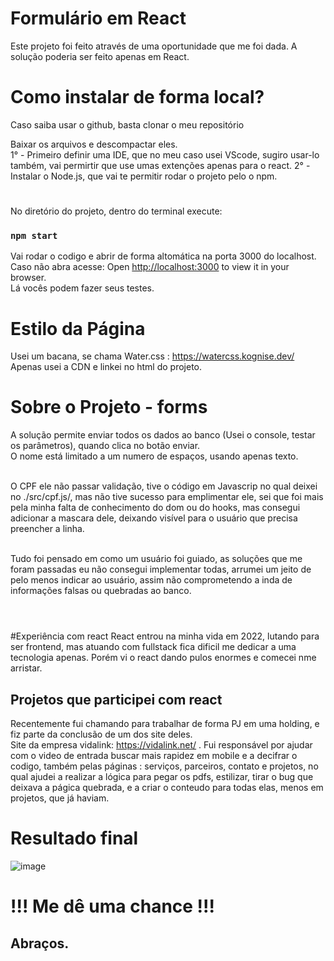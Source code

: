 # Formulário em React
Este projeto foi feito através de uma oportunidade que me foi dada.
A solução poderia ser feito apenas em React.

# Como instalar de forma local?

Caso saiba usar o github, basta clonar o meu repositório 

Baixar os arquivos e descompactar eles.
<br/>
1° - Primeiro definir uma IDE, que no meu caso usei VScode, sugiro usar-lo também, vai permirtir que use umas extenções apenas para o react.
2° - Instalar o Node.js, que vai te permitir rodar o projeto pelo o npm.

#
No diretório do projeto, dentro do terminal execute:
### `npm start`

Vai rodar o codigo e abrir de forma altomática na porta 3000 do localhost. 
Caso não abra acesse:  Open [http://localhost:3000](http://localhost:3000) to view it in your browser.
<br/>
Lá vocês podem fazer seus testes.

# Estilo da Página
Usei um bacana, se chama Water.css : https://watercss.kognise.dev/
Apenas usei a CDN e linkei no html do projeto.

#
# Sobre o Projeto - forms

A solução permite enviar todos os dados ao banco (Usei o console, testar os parâmetros), quando clica no botão enviar.
<br/>
O nome está limitado a um numero de espaços, usando apenas texto.

<br/>O CPF ele não passar validação, tive o código
em Javascrip no qual deixei no ./src/cpf.js/, mas não tive sucesso para emplimentar ele, sei que foi mais pela 
minha falta de conhecimento do dom ou do hooks, mas consegui adicionar a mascara dele, deixando visível para o 
usuário que precisa preencher a linha.

<br/>Tudo foi pensado em como um usuário foi guiado, as soluções que me foram passadas
eu não consegui implementar todas, arrumei um jeito de pelo menos indicar ao usuário, assim não comprometendo a inda de informações 
falsas ou quebradas ao banco.
<br/><br/>

#

#Experiência com react
React entrou na minha vida em 2022, lutando para ser frontend, mas atuando com fullstack fica dificil me dedicar 
a uma tecnologia apenas. Porém vi o react dando pulos enormes e comecei nme arristar. 

## Projetos que participei com react<br/>
Recentemente fui chamando para trabalhar de forma PJ em uma holding, e fiz parte da conclusão de um dos site deles.
<br/>
Site da empresa vidalink: https://vidalink.net/ .
Fui responsável por ajudar com o video de entrada buscar mais rapidez em mobile e a decifrar o codigo, também pelas páginas : serviços, 
parceiros, contato e projetos, no qual ajudei a realizar a lógica para pegar os pdfs, estilizar, tirar o bug que deixava a págica quebrada,
e a criar o conteudo para todas elas, menos em projetos, que já haviam.


# Resultado final
![image](https://user-images.githubusercontent.com/32625973/162633486-65d372cb-bf52-4c5d-86d3-f5e37f970599.png)

# !!! Me dê uma chance !!!

## Abraços.
